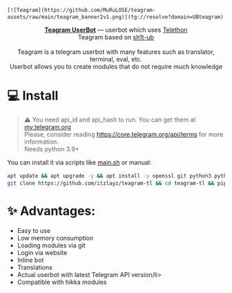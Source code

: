 <p align="center">
    
    [![Teagram](https://github.com/MuRuLOSE/teagram-assets/raw/main/teagram_banner2v1.png)](tg://resolve?domain=UBteagram)
    
</p>

<p align="center">
    <b><a href="https://t.me/UBteagram">Teagram UserBot</a></b> — userbot which uses <a href="https://github.com/LonamiWebs/Telethon">Telethon</a><br>
    Teagram based on <a href=https://github.com/sh1tn3t/sh1t-ub>sh1t-ub</a><br><br>
    Teagram is a telegram userbot with many features such as translator, terminal, eval, etc.<br>
    Userbot allows you to create modules that do not require much knowledge<br>
</p>

<h1>💻 Install</h1>

> ⚠ You need api_id and api_hash to run. You can get them at <a href="https://my.telegram.org">my.telegram.org</a> <br>
> Please, consider reading https://core.telegram.org/api/terms for more information. <br>
> Needs python 3.9+

You can install it via scripts like <a href="https://github.com/itzlayz/teagram-tl/blob/main/main.sh">main.sh</a> or manual: <br>
```bash
apt update && apt upgrade -y && apt install -y openssl git python3 python3-pip
git clone https://github.com/itzlayz/teagram-tl && cd teagram-tl && pip install -r requirements.txt && python3 -m teagram
```

<h1>✨ Advantages:</h1>
<ul>
    <li>Easy to use</li>
    <li>Low memory consumption</li>
    <li>Loading modules via git</li>
    <li>Login via website</li>
    <li>Inline bot</li>
    <li>Translations</li>
    <li>Actual userbot with latest Telegram API version/li>
    <li>Compatible with hikka modules</li>
</ul>
